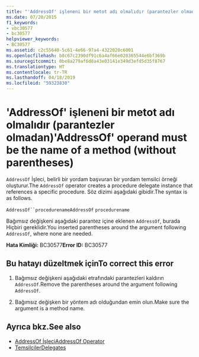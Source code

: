 ```yaml
---
title: "'AddressOf' işleneni bir metot adı olmalıdır (parantezler olmadan)"
ms.date: 07/20/2015
f1_keywords:
- vbc30577
- bc30577
helpviewer_keywords:
- BC30577
ms.assetid: c2c55640-5c61-4e66-97a4-4322020c6001
ms.openlocfilehash: b8c67c2390df91c6a4af66e020365544e6bf369b
ms.sourcegitcommit: 0be8a279af6d8a43e03141e349d3efd5d35f8767
ms.translationtype: HT
ms.contentlocale: tr-TR
ms.lasthandoff: 04/18/2019
ms.locfileid: "59323830"
---
```

# <a name="addressof-operand-must-be-the-name-of-a-method-without-parentheses"></a><span data-ttu-id="04a20-102">'AddressOf' işleneni bir metot adı olmalıdır (parantezler olmadan)</span><span class="sxs-lookup"><span data-stu-id="04a20-102">'AddressOf' operand must be the name of a method (without parentheses)</span></span>
<span data-ttu-id="04a20-103">`AddressOf` İşleci, belirli bir yordam başvuran bir yordam temsilci örneği oluşturur.</span><span class="sxs-lookup"><span data-stu-id="04a20-103">The `AddressOf` operator creates a procedure delegate instance that references a specific procedure.</span></span> <span data-ttu-id="04a20-104">Söz dizimi aşağıdaki gibidir.</span><span class="sxs-lookup"><span data-stu-id="04a20-104">The syntax is as follows.</span></span>  
  
 <span data-ttu-id="04a20-105">`AddressOf``procedurename`</span><span class="sxs-lookup"><span data-stu-id="04a20-105">`AddressOf` `procedurename`</span></span>  
  
 <span data-ttu-id="04a20-106">Bağımsız değişkeni aşağıdaki parantez içine eklenen `AddressOf`, burada Hiçbiri gereklidir.</span><span class="sxs-lookup"><span data-stu-id="04a20-106">You inserted parentheses around the argument following `AddressOf`, where none are needed.</span></span>  
  
 <span data-ttu-id="04a20-107">**Hata Kimliği:** BC30577</span><span class="sxs-lookup"><span data-stu-id="04a20-107">**Error ID:** BC30577</span></span>  
  
## <a name="to-correct-this-error"></a><span data-ttu-id="04a20-108">Bu hatayı düzeltmek için</span><span class="sxs-lookup"><span data-stu-id="04a20-108">To correct this error</span></span>  
  
1. <span data-ttu-id="04a20-109">Bağımsız değişkeni aşağıdaki etrafındaki parantezleri kaldırın `AddressOf`.</span><span class="sxs-lookup"><span data-stu-id="04a20-109">Remove the parentheses around the argument following `AddressOf`.</span></span>  
  
2. <span data-ttu-id="04a20-110">Bağımsız değişken bir yöntem adı olduğundan emin olun.</span><span class="sxs-lookup"><span data-stu-id="04a20-110">Make sure the argument is a method name.</span></span>  
  
## <a name="see-also"></a><span data-ttu-id="04a20-111">Ayrıca bkz.</span><span class="sxs-lookup"><span data-stu-id="04a20-111">See also</span></span>

- [<span data-ttu-id="04a20-112">AddressOf İşleci</span><span class="sxs-lookup"><span data-stu-id="04a20-112">AddressOf Operator</span></span>](../../../visual-basic/language-reference/operators/addressof-operator.md)
- [<span data-ttu-id="04a20-113">Temsilciler</span><span class="sxs-lookup"><span data-stu-id="04a20-113">Delegates</span></span>](../../../visual-basic/programming-guide/language-features/delegates/index.md)
